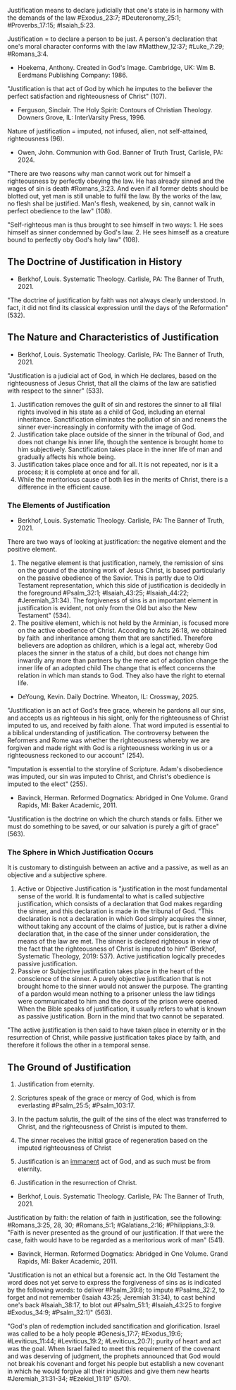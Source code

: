 Justification means to declare judicially that one's state is in harmony with the demands of the law #Exodus_23:7; #Deuteronomy_25:1; #Proverbs_17:15; #Isaiah_5:23.

Justification = to declare a person to be just. A person's declaration that one's moral character conforms with the law #Matthew_12:37; #Luke_7:29; #Romans_3:4.

- Hoekema, Anthony. Created in God's Image. Cambridge, UK: Wm B. Eerdmans Publishing Company: 1986.

"Justification is that act of God by which he imputes to the believer the perfect satisfaction and righteousness of Christ" (107).

- Ferguson, Sinclair. The Holy Spirit: Contours of Christian Theology. Downers Grove, IL: InterVarsity Press, 1996.

Nature of justification = imputed, not infused, alien, not self-attained, righteousness (96).

- Owen, John. Communion with God. Banner of Truth Trust, Carlisle, PA: 2024.

"There are two reasons why man cannot work out for himself a righteousness by perfectly obeying the law. He has already sinned and the wages of sin is death #Romans_3:23. And even if all former debts should be blotted out, yet man is still unable to fulfil the law. By the works of the law, no flesh shal be justified. Man's flesh, weakened, by sin, cannot walk in perfect obedience to the law" (108).

"Self-righteous man is thus brought to see himself in two ways: 1. He sees himself as sinner condemned by God's law. 2. He sees himself as a creature bound to perfectly oby God's holy law" (108).

## The Doctrine of Justification in History

- Berkhof, Louis. Systematic Theology. Carlisle, PA: The Banner of Truth, 2021.

"The doctrine of justification by faith was not always clearly understood. In fact, it did not find its classical expression until the days of the Reformation" (532).

## The Nature and Characteristics of Justification

- Berkhof, Louis. Systematic Theology. Carlisle, PA: The Banner of Truth, 2021.

"Justification is a judicial act of God, in which He declares, based on the righteousness of Jesus Christ, that all the claims of the law are satisfied with respect to the sinner" (533).

1. Justification removes the guilt of sin and restores the sinner to all filial rights involved in his state as a child of God, including an eternal inheritance. Sanctification eliminates the pollution of sin and renews the sinner ever-increasingly in conformity with the image of God.
2. Justification take place outside of the sinner in the tribunal of God, and does not change his inner life, though the sentence is brought home to him subjectively. Sanctification takes place in the inner life of man and gradually affects his whole being.
3. Justification takes place once and for all. It is not repeated, nor is it a process; it is complete at once and for all.
4. While the meritorious cause of both lies in the merits of Christ, there is a difference in the efficient cause.

### The Elements of Justification

- Berkhof, Louis. Systematic Theology. Carlisle, PA: The Banner of Truth, 2021.

There are two ways of looking at justification: the negative element and the positive element.

1. The negative element is that justification, namely, the remission of sins on the ground of the atoning work of Jesus Christ, is based particularly on the passive obedience of the Savior. This is partly due to Old Testament representation, which this side of justification is decidedly in the foreground #Psalm_32:1; #Isaiah_43:25; #Isaiah_44:22; #Jeremiah_31:34). The forgiveness of sins is an important element in justification is evident, not only from the Old but also the New Testament" (534).
2. The positive element, which is not held by the Arminian, is focused more on the active obedience of Christ. According to Acts 26:18, we obtained by faith  and inheritance among them that are sanctified. Therefore believers are adoption as children, which is a legal act, whereby God places the sinner in the status of a child, but does not change him inwardly any more than partners by the mere act of adoption change the inner life of an adopted child The change that is effect concerns the relation in which man stands to God. They also have the right to eternal life.

- DeYoung, Kevin. Daily Doctrine. Wheaton, IL: Crossway, 2025.

"Justification is an act of God's free grace, wherein he pardons all our sins, and accepts us as righteous in his sight, only for the righteousness of Christ imputed to us, and received by faith alone. That word imputed is essential to a biblical understanding of justification. The controversy between the Reformers and Rome was whether the righteousness whereby we are forgiven and made right with God is a righteousness working in us or a righteousness reckoned to our account" (254).

"Imputation is essential to the storyline of Scripture. Adam's disobedience was imputed, our sin was imputed to Christ, and Christ's obedience is imputed to the elect" (255).

- Bavinck, Herman. Reformed Dogmatics: Abridged in One Volume. Grand Rapids, MI: Baker Academic, 2011.

"Justification is the doctrine on which the church stands or falls. Either we must do something to be saved, or our salvation is purely a gift of grace" (563).

### The Sphere in Which Justification Occurs

It is customary to distinguish between an active and a passive, as well as an objective and a subjective sphere.

1. Active or Objective Justification is "justification in the most fundamental sense of the world. It is fundamental to what is called subjective justification, which consists of a declaration that God makes regarding the sinner, and this declaration is made in the tribunal of God. "This declaration is not a declaration in which God simply acquires the sinner, without taking any account of the claims of justice, but is rather a divine declaration that, in the case of the sinner under consideration, the means of the law are met. The sinner is declared righteous in view of the fact that the righteousness of Christ is imputed to him" (Berkhof, Systematic Theology, 2019: 537). Active justification logically precedes passive justification.
2. Passive or Subjective justification takes place in the heart of the conscience of the sinner. A purely objective justification that is not brought home to the sinner would not answer the purpose. The granting of a pardon would mean nothing to a prisoner unless the law tidings were communicated to him and the doors of the prison were opened. When the Bible speaks of justification, it usually refers to what is known as passive justification. Born in the mind that two cannot be separated.

"The active justification is then said to have taken place in eternity or in the resurrection of Christ, while passive justification takes place by faith, and therefore it follows the other in a temporal sense.

## The Ground of Justification

1. Justification from eternity.

2. Scriptures speak of the grace or mercy of God, which is from everlasting #Psalm_25:5; #Psalm_103:17.
3. In the pactum salutis, the guilt of the sins of the elect was transferred to Christ, and the righteousness of Christ is imputed to them.
4. The sinner receives the initial grace of regeneration based on the imputed righteousness of Christ
5. Justification is an [immanent](onenote:..\II.%20Theology%20Proper\5%20The%20Properties%20of%20God.one#5.01%20The%20Properties%20\(or%20Attributes\)%20of%20God&section-id={DEF58F85-167D-694E-ACA4-771A4561A9B2}&page-id={63A253D2-E038-3D42-BDB0-6F03651B4629}&end&base-path=https://d.docs.live.net/fc52dea27c35b98d/Documents/Reformed%20Dogmatics) act of God, and as such must be from eternity.

6. Justification in the resurrection of Christ.

- Berkhof, Louis. Systematic Theology. Carlisle, PA: The Banner of Truth, 2021.

Justification by faith: the relation of faith in justification, see the following: #Romans_3:25, 28, 30; #Romans_5:1; #Galatians_2:16; #Philippians_3:9. "Faith is never presented as the ground of our justification. If that were the case, faith would have to be regarded as a meritorious work of man" (541).

- Bavinck, Herman. Reformed Dogmatics: Abridged in One Volume. Grand Rapids, MI: Baker Academic, 2011.

"Justification is not an ethical but a forensic act. In the Old Testament the word does not yet serve to express the forgiveness of sins as is indicated by the following words: to deliver #Psalm_39:8; to impute #Psalms_32:2, to forget and not remember (Isaiah 43:25; Jeremiah 31:34), to cast behind one's back #Isaiah_38:17, to blot out #Psalm_51:1; #Isaiah_43:25 to forgive #Exodus_34:9; #Psalm_32:1)" (563).

"God's plan of redemption included sanctification and glorification. Israel was called to be a holy people #Genesis_17:7; #Exodus_19:6; #Leviticus_11:44; #Leviticus_19:2; #Leviticus_20:7); purity of heart and act was the goal. When Israel failed to meet this requirement of the covenant and was deserving of judgment, the prophets announced that God would not break his covenant and forget his people but establish a new covenant in which he would forgive all their iniquities and give them new hearts #Jeremiah_31:31-34; #Ezekiel_11:19" (570).